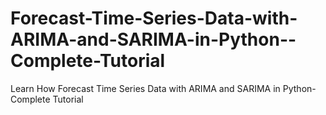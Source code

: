 # Forecast-Time-Series-Data-with-ARIMA-and-SARIMA-in-Python--Complete-Tutorial
Learn How Forecast Time Series Data with ARIMA and SARIMA in Python- Complete Tutorial

